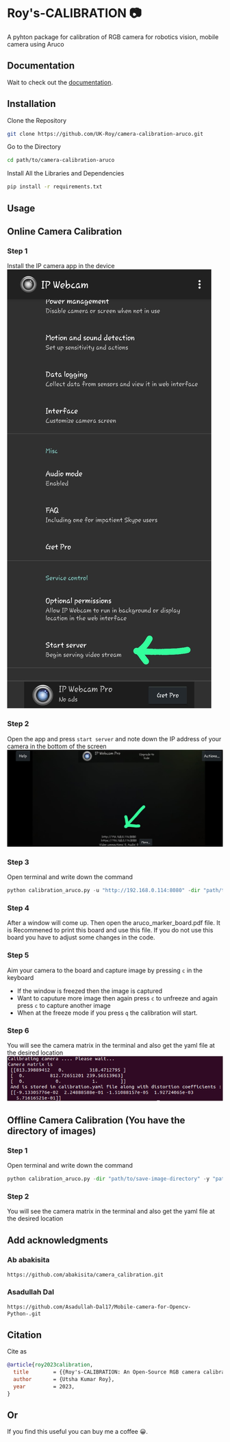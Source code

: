 # Roy's-CALIBRATION :camera:

A pyhton package for calibration of RGB camera for robotics vision, mobile camera using Aruco

## Documentation

Wait to check out the [documentation](https://Roy's-CALIBRATION.readthedocs.io/en/latest/).

## Installation
Clone the Repository

```bash
git clone https://github.com/UK-Roy/camera-calibration-aruco.git
```

Go to the Directory 
```bash
cd path/to/camera-calibration-aruco
```

Install All the Libraries and Dependencies
```bash
pip install -r requirements.txt
```

## Usage

## Online Camera Calibration

### Step 1
Install the IP camera app in the device
![](images/ip_app.jpeg)

### Step 2 
Open the app and press ```start server``` and note down the IP address of your camera in the bottom of the screen
![](images/ip.jpeg)

### Step 3
Open terminal and write down the command
```python
python calibration_aruco.py -u "http://192.168.0.114:8080" -dir "path/to/save-image-directory" -y "path/to/output" --online
```

### Step 4
After a window will come up. Then open the aruco_marker_board.pdf file. It is Recommened to print this board and use this file. If you do not use this board you have to adjust some changes in the code.

### Step 5
Aim your camera to the board and capture image by pressing `c` in the keyboard
- If the window is freezed then the image is captured
- Want to caputure more image then again press `c` to unfreeze and again press `c` to capture another image
- When at the freeze mode if you press `q` the calibration will start.

### Step 6
You will see the camera matrix in the terminal and also get the yaml file at the desired location
![](images/res.png)

## Offline Camera Calibration (You have the directory of images)

### Step 1
Open terminal and write down the command
```python
python calibration_aruco.py -dir "path/to/save-image-directory" -y "path/to/output" -no--online
```

### Step 2
You will see the camera matrix in the terminal and also get the yaml file at the desired location


## Add acknowledgments

### Ab abakisita

    https://github.com/abakisita/camera_calibration.git

### Asadullah Dal
    
    https://github.com/Asadullah-Dal17/Mobile-camera-for-Opencv-Python-.git


## Citation

Cite as

```bib
@article{roy2023calibration,
  title        = {{Roy's-CALIBRATION: An Open-Source RGB camera calibration package}},
  author       = {Utsha Kumar Roy},
  year         = 2023,
}
```
## Or
If you find this useful you can buy me a coffee :grinning:.  
